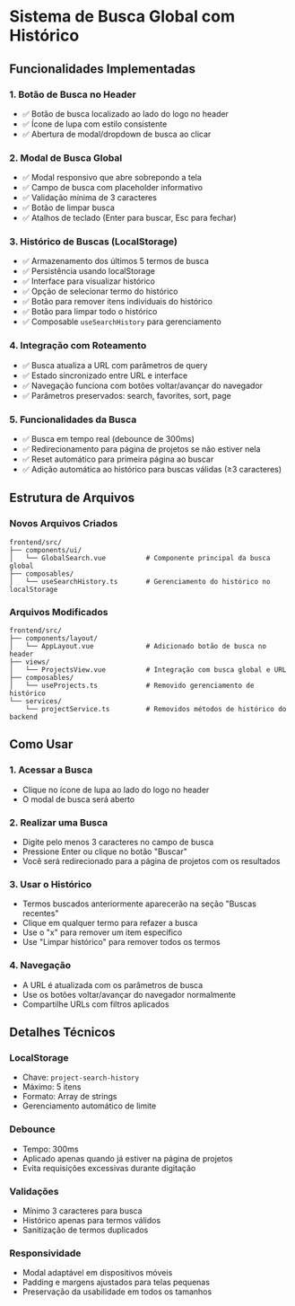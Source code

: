 # Sistema de Busca Global com Histórico

## Funcionalidades Implementadas

### 1. Botão de Busca no Header
- ✅ Botão de busca localizado ao lado do logo no header
- ✅ Ícone de lupa com estilo consistente
- ✅ Abertura de modal/dropdown de busca ao clicar

### 2. Modal de Busca Global
- ✅ Modal responsivo que abre sobrepondo a tela
- ✅ Campo de busca com placeholder informativo
- ✅ Validação mínima de 3 caracteres
- ✅ Botão de limpar busca
- ✅ Atalhos de teclado (Enter para buscar, Esc para fechar)

### 3. Histórico de Buscas (LocalStorage)
- ✅ Armazenamento dos últimos 5 termos de busca
- ✅ Persistência usando localStorage
- ✅ Interface para visualizar histórico
- ✅ Opção de selecionar termo do histórico
- ✅ Botão para remover itens individuais do histórico
- ✅ Botão para limpar todo o histórico
- ✅ Composable `useSearchHistory` para gerenciamento

### 4. Integração com Roteamento
- ✅ Busca atualiza a URL com parâmetros de query
- ✅ Estado sincronizado entre URL e interface
- ✅ Navegação funciona com botões voltar/avançar do navegador
- ✅ Parâmetros preservados: search, favorites, sort, page

### 5. Funcionalidades da Busca
- ✅ Busca em tempo real (debounce de 300ms)
- ✅ Redirecionamento para página de projetos se não estiver nela
- ✅ Reset automático para primeira página ao buscar
- ✅ Adição automática ao histórico para buscas válidas (≥3 caracteres)

## Estrutura de Arquivos

### Novos Arquivos Criados
```
frontend/src/
├── components/ui/
│   └── GlobalSearch.vue          # Componente principal da busca global
├── composables/
│   └── useSearchHistory.ts       # Gerenciamento do histórico no localStorage
```

### Arquivos Modificados
```
frontend/src/
├── components/layout/
│   └── AppLayout.vue             # Adicionado botão de busca no header
├── views/
│   └── ProjectsView.vue          # Integração com busca global e URL
├── composables/
│   └── useProjects.ts            # Removido gerenciamento de histórico
└── services/
    └── projectService.ts         # Removidos métodos de histórico do backend
```

## Como Usar

### 1. Acessar a Busca
- Clique no ícone de lupa ao lado do logo no header
- O modal de busca será aberto

### 2. Realizar uma Busca
- Digite pelo menos 3 caracteres no campo de busca
- Pressione Enter ou clique no botão "Buscar"
- Você será redirecionado para a página de projetos com os resultados

### 3. Usar o Histórico
- Termos buscados anteriormente aparecerão na seção "Buscas recentes"
- Clique em qualquer termo para refazer a busca
- Use o "x" para remover um item específico
- Use "Limpar histórico" para remover todos os termos

### 4. Navegação
- A URL é atualizada com os parâmetros de busca
- Use os botões voltar/avançar do navegador normalmente
- Compartilhe URLs com filtros aplicados

## Detalhes Técnicos

### LocalStorage
- Chave: `project-search-history`
- Máximo: 5 itens
- Formato: Array de strings
- Gerenciamento automático de limite

### Debounce
- Tempo: 300ms
- Aplicado apenas quando já estiver na página de projetos
- Evita requisições excessivas durante digitação

### Validações
- Mínimo 3 caracteres para busca
- Histórico apenas para termos válidos
- Sanitização de termos duplicados

### Responsividade
- Modal adaptável em dispositivos móveis
- Padding e margens ajustados para telas pequenas
- Preservação da usabilidade em todos os tamanhos
